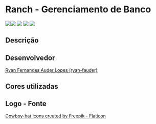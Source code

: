 # Ranch - Gerenciamento de Banco
<img src="https://img.shields.io/badge/Vue-000?style=for-the-badge&logo=vue.js&logoColor=white%22" /><img src="https://img.shields.io/badge/MY%20SQL-4479A1?style=for-the-badge&logo=mysql&logoColor=ffffff%22" /> <img src="https://img.shields.io/badge/SEQUELIZE-52B0E7?style=for-the-badge&logo=sequelize&logoColor=ffffff&%22)" />
<img src="https://img.shields.io/github/commit-status/ryan-fauder/ranch-app/master/c53fbfdf418d514adddbf65736bc11350b17ddf7?style=for-the-badge"> <img src="https://img.shields.io/badge/-TOPICS--SEQUELIZE%20----%20BOOTSTRAP%20----%20DATABASE--MANAGEMENT%20----%20API%20REST-blue?style=for-the-badge&logo=acclaim" />

## Descrição

## Desenvolvedor

<a href="https://github.com/ryan-fauder">Ryan Fernandes Auder Lopes (ryan-fauder)</a>


## Cores utilizadas



## Logo - Fonte

<a href="https://www.flaticon.com/free-icons/cowboy-hat" title="cowboy-hat icons">Cowboy-hat icons created by Freepik - Flaticon</a>
